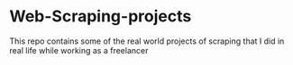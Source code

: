 # Web-Scraping-projects
This repo contains some of the real world projects of scraping that I did in real life while working as a freelancer
